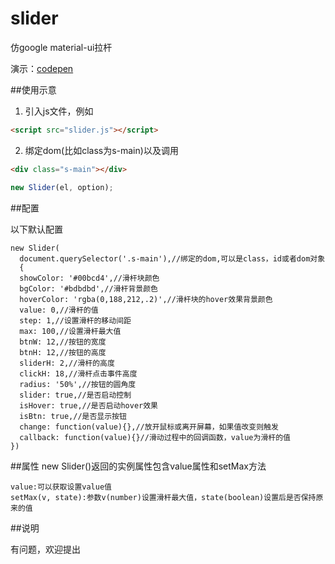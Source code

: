 # slider
仿google material-ui拉杆

演示：[codepen](https://codepen.io/jzz7280/full/ypgXmQ)

##使用示意

1. 引入js文件，例如

``` html
<script src="slider.js"></script>
```
2. 绑定dom(比如class为s-main)以及调用
``` html
<div class="s-main"></div>
```
``` javascript
new Slider(el, option);
```

##配置

以下默认配置
``` options
new Slider(
  document.querySelector('.s-main'),//绑定的dom,可以是class，id或者dom对象
  {
  showColor: '#00bcd4',//滑杆块颜色
  bgColor: '#bdbdbd',//滑杆背景颜色
  hoverColor: 'rgba(0,188,212,.2)',//滑杆块的hover效果背景颜色
  value: 0,//滑杆的值
  step: 1,//设置滑杆的移动间距
  max: 100,//设置滑杆最大值
  btnW: 12,//按钮的宽度
  btnH: 12,//按钮的高度
  sliderH: 2,//滑杆的高度
  clickH: 18,//滑杆点击事件高度
  radius: '50%',//按钮的圆角度
  slider: true,//是否启动控制
  isHover: true,//是否启动hover效果
  isBtn: true,//是否显示按钮
  change: function(value){},//放开鼠标或离开屏幕，如果值改变则触发
  callback: function(value){}//滑动过程中的回调函数，value为滑杆的值
})
```
##属性
new Slider()返回的实例属性包含value属性和setMax方法
```
value:可以获取设置value值
setMax(v, state):参数v(number)设置滑杆最大值，state(boolean)设置后是否保持原来的值
```
##说明

有问题，欢迎提出

